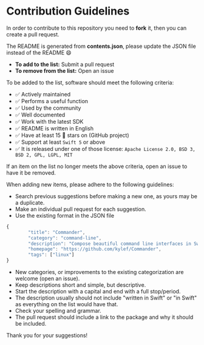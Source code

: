 # Contribution Guidelines

In order to contribute to this repository you need to **fork** it, then you can create a pull request.

The README is generated from **contents.json**, please update the JSON file instead of the README :smile:

- **To add to the list:** Submit a pull request
- **To remove from the list:** Open an issue

To be added to the list, software should meet the following criteria:

- ✅ Actively maintained
- ✅ Performs a useful function
- ✅ Used by the community
- ✅ Well documented
- ✅ Work with the latest SDK
- ✅ README is written in English
- ✅ Have at least 15 🌟 stars on (GitHub project)
- ✅ Support at least `Swift 5` or above
- ✅ It is released under one of those license: `Apache License 2.0, BSD 3, BSD 2, GPL, LGPL, MIT`


If an item on the list no longer meets the above criteria, open an issue to have it be removed.

When adding new items, please adhere to the following guidelines:

- Search previous suggestions before making a new one, as yours may be a duplicate.
- Make an individual pull request for each suggestion.
- Use the existing format in the JSON file

```js
{
		"title": "Commander",
		"category": "command-line",
		"description": "Compose beautiful command line interfaces in Swift.",
		"homepage": "https://github.com/kylef/Commander",
		"tags": ["linux"]
}
```

- New categories, or improvements to the existing categorization are welcome (open an issue).
- Keep descriptions short and simple, but descriptive.
- Start the description with a capital and end with a full stop/period.
- The description usually should not include "written in Swift" or "in Swift" as everything on the list would have that.
- Check your spelling and grammar.
- The pull request should include a link to the package and why it should be included.

Thank you for your suggestions!
